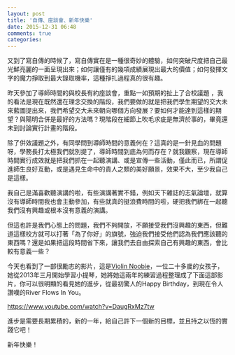 ```yaml
---
layout: post
title: '自傳、座談會、新年快樂'
date: 2015-12-31 06:48
comments: true
categories: 
---
```


又到了寫自傳的時候了，寫自傳實在是一種很奇妙的體驗，如何突破尺度把自己最光鮮亮麗的一面呈現出來；如何讓僅有的幾項成績展現出最大的價值；如何發揮文字的魔力掙取到最大錄取機率，這種掙扎過程真的很有趣。

昨天參加了導師時間的與校長有約座談會，重點一如預期的扯上了合校議題 ，我的看法是現在既然還在理念交換的階段，我們要做的就是把我們學生期望的交大未來藍圖提出來，我們希望交大未來朝向哪個方向發展？要如何才能達到這樣的期望？與陽明合併是最好的方法嗎？現階段在細節上吹毛求疵是無濟於事的，畢竟還未到討論實行計畫的階段。

<!-- more -->

除了併效議題之外，有同學問到導師時間的意義何在？這真的是一針見血的問題呀，學務長打太極我們就別提了，導師時間到底為何而存在？就我觀察，現在導師時間實行成效就是把我們抓在一起聽演講、或是宣傳一些活動，僅此而已，所謂促進師生良好互動，或是遇見生命中的貴人之類的美好願景，效果不大，至少我自己是這樣。

我自己是滿喜歡聽演講的啦，有些演講著實不錯，例如天下雜誌的志氣論壇，就算沒有導師時間我也會主動參加，有些就真的挺浪費時間的啦，硬把我們綁在一起聽我們沒有興趣或根本沒有意義的演講。

但這也許是我們心態上的問題，我們不夠開放，不願接受我們沒興趣的東西，但難道這樣校方就可以打著「為了你好」的旗號，強迫我們接受他們認為我們應該聽的東西嗎？還是如果把這段時間省下來，讓我們去自由探索自己有興趣的東西，會比較有意義一些？

今天也看到了一部很勵志的影片，這是[Violin Noobie](https://www.youtube.com/channel/UCMGf-4TZDqNG97yqY5WPTCA/feed)，一位二十多歲的女孩子，她從2013年三月開始學習小提琴，她將她這兩年的練習過程整理成了下面這部影片，你可以很明顯的看見她的進步，從最初驚人的Happy Birthday，到現在令人讚嘆的River Flows In You。

https://www.youtube.com/watch?v=DaugRxMz7tw

進步是需要長期累積的，新的一年，給自己許下一個新的目標，並且持之以恆的實踐它吧！

新年快樂！